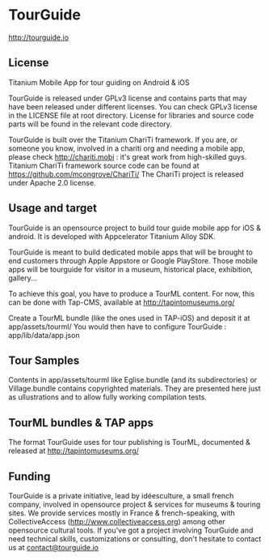 TourGuide
=========

http://tourguide.io

## License

Titanium Mobile App for tour guiding on Android &amp; iOS

TourGuide is released under GPLv3 license and contains parts that may have been released under different licenses.
You can check GPLv3 license in the LICENSE file at root directory. 
License for libraries and source code parts will be found in the relevant code directory.

TourGuide is built over the Titanium ChariTi framework. 
If you are, or someone you know, involved in a chariti org and needing a mobile app, please check http://chariti.mobi :
it's great work from high-skilled guys.
Titanium ChariTi framework source code can be found at https://github.com/mcongrove/ChariTi/
The ChariTi project is released under Apache 2.0 license.

## Usage and target

TourGuide is an opensource project to build tour guide mobile app for iOS & android. It is developed with Appcelerator Titanium Alloy SDK.

TourGuide is meant to build dedicated mobile apps that will be brought to end customers through Apple Appstore or Google PlayStore. Those mobile apps will be tourguide for visitor in a museum, historical place, exhibition, gallery...

To achieve this goal, you have to produce a TourML content. For now, this can be done with Tap-CMS, available at http://tapintomuseums.org/

Create a TourML bundle (like the ones used in TAP-iOS) and deposit it at app/assets/tourml/
You would then have to configure TourGuide : app/lib/data/app.json

## Tour Samples

Contents in app/assets/tourml like Eglise.bundle (and its subdirectories) or Village.bundle contains copyrighted materials. They are presented here just as ullustrations and to allow fully working compilation tests.

## TourML bundles & TAP apps

The format TourGuide uses for tour publishing is TourML, documented & released at http://tapintomuseums.org/

## Funding

TourGuide is a private initiative, lead by idéesculture, a small french company, involved in opensource project & services for museums & touring sites.
We provide services mostly in France & french-speaking, with CollectiveAccess (http://www.collectiveaccess.org) among other opensource cultural tools.
If you've got a project involving TourGuide and need technical skills, customizations or consulting, don't hesitate to contact us at contact@tourguide.io

